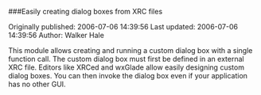 ###Easily creating dialog boxes from XRC files

Originally published: 2006-07-06 14:39:56
Last updated: 2006-07-06 14:39:56
Author: Walker Hale

This module allows creating and running a custom dialog box with a single function call. The custom dialog box must first be defined in an external XRC file. Editors like XRCed and wxGlade allow easily designing custom dialog boxes. You can then invoke the dialog box even if your application has no other GUI.